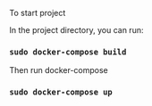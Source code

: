 To start project

In the project directory, you can run:

### `sudo docker-compose build`

Then run docker-compose

### `sudo docker-compose up`

